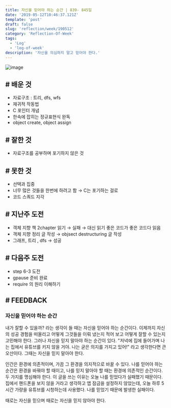 ```yaml
---
title: 자신을 믿어야 하는 순간 | 839- 845일
date: '2019-05-12T10:46:37.121Z'
template: 'post'
draft: false
slug: 'reflection/week/190512'
category: 'Reflection-Of-Week'
tags:
  - 'Log'
  - 'log-of-week'
description: '자신을 의심하지 말고 믿어야 한다.'
---
```


![image](https://user-images.githubusercontent.com/35516239/57963340-d1c85f80-795d-11e9-8ee5-4b84a629ed93.png)

## # **배운 것**

- 자료구조 : 트리, dfs, wfs
- 재귀적 작동법
- C 포인터 개념
- 한속에 잡히는 정규표현식 완독
- object create, object assign

## **# 잘한 것**

- 자료구조를 공부하며 포기하지 않은 것

## **# 못한 것**

- 선택과 집중
- 너무 많은 것들을 한번에 하려고 함 → C는 포기하는 걸로
- 코드 스쿼드 지각

## **# 지난주 도전**

- 객체 지향 책 2chapter 읽기 → 실패 → 대신 읽기 좋은 코드가 좋은 코드다 읽음
- 객체 지향 정리 글 작성 → objsect destructuring 글 작성
- 그래프, 트리 , dfs → 성공

## **# 다음주 도전**

- step 6-3 도전
- gpause 준비 완료
- require 의 원리 이해하기

## # FEEDBACK

### 자신을 믿어야 하는 순간

내가 잘할 수 있을까? 라는 생각이 들 때는 자신을 믿어야 하는 순간이다. 이제까지 자신의 성공 경험을 떠올리고 어떻게 그것들을 이뤄 냈는지 적어 보고 어떻게 잘할 수 있는지 고민해야 한다. 그러나 자신을 믿지 말아야 하는 순간이 있다. "저녁에 집에 들어가며 나는 집에서 유튜브를 키지 않을 거야. 나는 굳은 의지를 가지고 있어!" 라고 생각한다면 큰 오산이다. 그때는 자신을 믿지 말아야 한다.

인간은 환경에 의존적이며, 가끔 그 환경을 의지적으로 바꿀 수 있다. 나를 믿어야 하는 순간은 환경을 바꿔야 할 때이고, 나를 믿지 말아야 할 때는 환경에 의존적인 순간이다. 두 가지를 명심해야 한다. 이 글을 쓰는 이유는 오늘 나를 믿었다가 실패했기 때문이다. 집에서 핸드폰을 보지 않을 거라고 생각하고 앱 잠금을 설정하지 않았는데, 오늘 하루 5시간 가량을 유튜브를 시청하는데 사용했다. 나를 믿었기 때문에 발생한 실패이다.

때로는 자신을 믿으며 때로는 자신을 믿지 않아야 한다.

